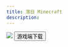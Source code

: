 ```yaml
---
title: 落日 Minecraft
description: 
---
```

<img src="../material/header.webp" class="cover">
<button class="button-download" role="button" onclick="window.location='/material/dusk-launcher.7z'">游戏端下载</button>